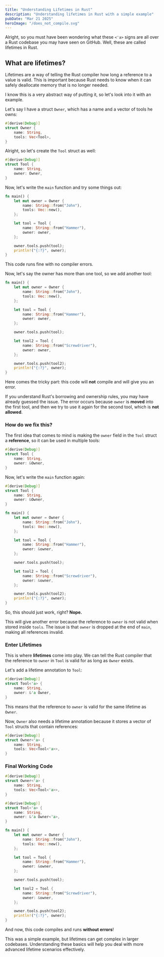 ```yaml
---
title: "Understanding Lifetimes in Rust"
description: "Understanding lifetimes in Rust with a simple example"
pubDate: "Mar 21 2025"
heroImage: "/does_not_compile.svg"
---
```


Alright, so you must have been wondering what these `<'a>` signs are all over a Rust codebase you may have seen on GitHub. Well, these are called lifetimes in Rust.

## What are lifetimes?
Lifetimes are a way of telling the Rust compiler how long a reference to a value is valid. This is important because Rust needs to know when it can safely deallocate memory that is no longer needed.

I know this is a very abstract way of putting it, so let's look into it with an example.

Let's say I have a struct `Owner`, which has a name and a vector of tools he owns:

```rust
#[derive(Debug)]
struct Owner {
    name: String,
    tools: Vec<Tool>,
}
```

Alright, so let's create the `Tool` struct as well:

```rust
#[derive(Debug)]
struct Tool {
    name: String,
    owner: Owner,
}
```

Now, let's write the `main` function and try some things out:

```rust
fn main() {
    let mut owner = Owner {
        name: String::from("John"),
        tools: Vec::new(),
    };

    let tool = Tool {
        name: String::from("Hammer"),
        owner: owner,
    };

    owner.tools.push(tool);
    println!("{:?}", owner);
}
```

This code runs fine with no compiler errors.

Now, let's say the owner has more than one tool, so we add another tool:

```rust
fn main() {
    let mut owner = Owner {
        name: String::from("John"),
        tools: Vec::new(),
    };

    let tool = Tool {
        name: String::from("Hammer"),
        owner: owner,
    };

    owner.tools.push(tool);

    let tool2 = Tool {
        name: String::from("Screwdriver"),
        owner: owner,
    };

    owner.tools.push(tool2);
    println!("{:?}", owner);
}
```

Here comes the tricky part: this code will **not** compile and will give you an error.

If you understand Rust's borrowing and ownership rules, you may have already guessed the issue. The error occurs because `owner` is **moved** into the first tool, and then we try to use it again for the second tool, which is **not allowed**.

### How do we fix this?

The first idea that comes to mind is making the `owner` field in the `Tool` struct a **reference**, so it can be used in multiple tools:

```rust
#[derive(Debug)]
struct Tool {
    name: String,
    owner: &Owner,
}
```

Now, let's write the `main` function again:

```rust
#[derive(Debug)]
struct Tool {
    name: String,
    owner: &Owner,
}

fn main() {
    let mut owner = Owner {
        name: String::from("John"),
        tools: Vec::new(),
    };

    let tool = Tool {
        name: String::from("Hammer"),
        owner: &owner,
    };

    owner.tools.push(tool);

    let tool2 = Tool {
        name: String::from("Screwdriver"),
        owner: &owner,
    };

    owner.tools.push(tool2);
    println!("{:?}", owner);
}
```

So, this should just work, right? **Nope.**

This will give another error because the reference to `owner` is not valid when stored inside `tools`. The issue is that `owner` is dropped at the end of `main`, making all references invalid.

### Enter Lifetimes

This is where **lifetimes** come into play. We can tell the Rust compiler that the reference to `owner` in `Tool` is valid for as long as `Owner` exists.

Let's add a lifetime annotation to `Tool`:

```rust
#[derive(Debug)]
struct Tool<'a> {
    name: String,
    owner: &'a Owner,
}
```

This means that the reference to `owner` is valid for the same lifetime as `Owner`.

Now, `Owner` also needs a lifetime annotation because it stores a vector of `Tool` structs that contain references:

```rust
#[derive(Debug)]
struct Owner<'a> {
    name: String,
    tools: Vec<Tool<'a>>,
}
```

### Final Working Code

```rust
#[derive(Debug)]
struct Owner<'a> {
    name: String,
    tools: Vec<Tool<'a>>,
}

#[derive(Debug)]
struct Tool<'a> {
    name: String,
    owner: &'a Owner<'a>,
}

fn main() {
    let mut owner = Owner {
        name: String::from("John"),
        tools: Vec::new(),
    };

    let tool = Tool {
        name: String::from("Hammer"),
        owner: &owner,
    };

    owner.tools.push(tool);

    let tool2 = Tool {
        name: String::from("Screwdriver"),
        owner: &owner,
    };

    owner.tools.push(tool2);
    println!("{:?}", owner);
}
```

And now, this code compiles and runs **without errors**!

This was a simple example, but lifetimes can get complex in larger codebases. Understanding these basics will help you deal with more advanced lifetime scenarios effectively.
